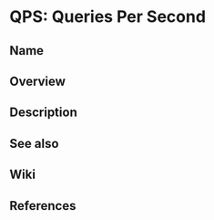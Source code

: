 # QPS: Queries Per Second

## Name

## Overview

## Description

## See also

## Wiki

## References
